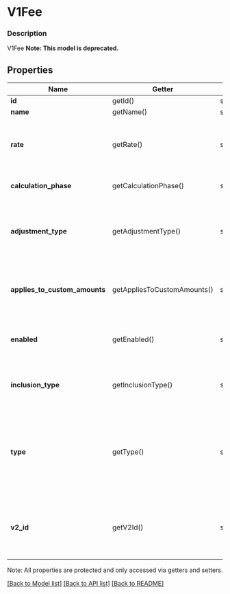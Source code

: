 # V1Fee

### Description

V1Fee
**Note: This model is deprecated.**

## Properties
Name | Getter | Setter | Type | Description | Notes
------------ | ------------- | ------------- | ------------- | ------------- | -------------
**id** | getId() | setId($value) | **string** | The fee&#39;s unique ID. | [optional] 
**name** | getName() | setName($value) | **string** | The fee&#39;s name. | [optional] 
**rate** | getRate() | setRate($value) | **string** | The rate of the fee, as a string representation of a decimal number. A value of 0.07 corresponds to a rate of 7%. | [optional] 
**calculation_phase** | getCalculationPhase() | setCalculationPhase($value) | **string** | Forthcoming See [V1FeeCalculationPhase](#type-v1feecalculationphase) for possible values | [optional] 
**adjustment_type** | getAdjustmentType() | setAdjustmentType($value) | **string** | The type of adjustment the fee applies to a payment. Currently, this value is TAX for all fees. See [V1FeeAdjustmentType](#type-v1feeadjustmenttype) for possible values | [optional] 
**applies_to_custom_amounts** | getAppliesToCustomAmounts() | setAppliesToCustomAmounts($value) | **bool** | If true, the fee applies to custom amounts entered into Square Point of Sale that are not associated with a particular item. | [optional] 
**enabled** | getEnabled() | setEnabled($value) | **bool** | If true, the fee is applied to all appropriate items. If false, the fee is not applied at all. | [optional] 
**inclusion_type** | getInclusionType() | setInclusionType($value) | **string** | Whether the fee is ADDITIVE or INCLUSIVE. See [V1FeeInclusionType](#type-v1feeinclusiontype) for possible values | [optional] 
**type** | getType() | setType($value) | **string** | In countries with multiple classifications for sales taxes, indicates which classification the fee falls under. Currently relevant only to Canadian merchants. See [V1FeeType](#type-v1feetype) for possible values | [optional] 
**v2_id** | getV2Id() | setV2Id($value) | **string** | The ID of the CatalogObject in the Connect v2 API. Objects that are shared across multiple locations share the same v2 ID. | [optional] 

Note: All properties are protected and only accessed via getters and setters.

[[Back to Model list]](../../README.md#documentation-for-models) [[Back to API list]](../../README.md#documentation-for-api-endpoints) [[Back to README]](../../README.md)

